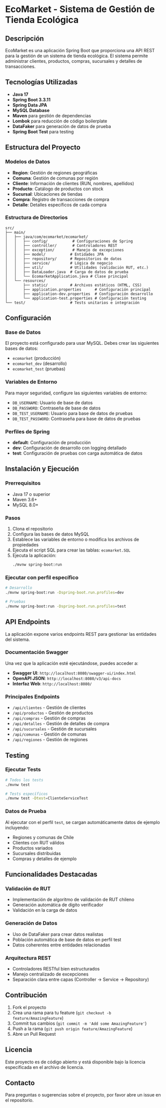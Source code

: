 # EcoMarket - Sistema de Gestión de Tienda Ecológica

## Descripción
EcoMarket es una aplicación Spring Boot que proporciona una API REST para la gestión de un sistema de tienda ecológica. El sistema permite administrar clientes, productos, compras, sucursales y detalles de transacciones.

## Tecnologías Utilizadas
- **Java 17**
- **Spring Boot 3.3.11**
- **Spring Data JPA**
- **MySQL Database**
- **Maven** para gestión de dependencias
- **Lombok** para reducción de código boilerplate
- **DataFaker** para generación de datos de prueba
- **Spring Boot Test** para testing

## Estructura del Proyecto

### Modelos de Datos
- **Region**: Gestión de regiones geográficas
- **Comuna**: Gestión de comunas por región
- **Cliente**: Información de clientes (RUN, nombres, apellidos)
- **Producto**: Catálogo de productos con stock
- **Sucursal**: Ubicaciones de tiendas
- **Compra**: Registro de transacciones de compra
- **Detalle**: Detalles específicos de cada compra

### Estructura de Directorios
```
src/
├── main/
│   ├── java/com/ecomarket/ecomarket/
│   │   ├── config/           # Configuraciones de Spring
│   │   ├── controller/       # Controladores REST
│   │   ├── exception/        # Manejo de excepciones
│   │   ├── model/           # Entidades JPA
│   │   ├── repository/      # Repositorios de datos
│   │   ├── service/         # Lógica de negocio
│   │   ├── util/            # Utilidades (validación RUT, etc.)
│   │   ├── DataLoader.java  # Carga de datos de prueba
│   │   └── EcomarketApplication.java # Clase principal
│   └── resources/
│       ├── static/          # Archivos estáticos (HTML, CSS)
│       ├── application.properties      # Configuración principal
│       ├── application-dev.properties  # Configuración desarrollo
│       └── application-test.properties # Configuración testing
└── test/                    # Tests unitarios e integración
```

## Configuración

### Base de Datos
El proyecto está configurado para usar MySQL. Debes crear las siguientes bases de datos:
- `ecomarket` (producción)
- `ecomarket_dev` (desarrollo)
- `ecomarket_test` (pruebas)

### Variables de Entorno
Para mayor seguridad, configure las siguientes variables de entorno:
- `DB_USERNAME`: Usuario de base de datos
- `DB_PASSWORD`: Contraseña de base de datos
- `DB_TEST_USERNAME`: Usuario para base de datos de pruebas
- `DB_TEST_PASSWORD`: Contraseña para base de datos de pruebas

### Perfiles de Spring
- **default**: Configuración de producción
- **dev**: Configuración de desarrollo con logging detallado
- **test**: Configuración de pruebas con carga automática de datos

## Instalación y Ejecución

### Prerrequisitos
- Java 17 o superior
- Maven 3.6+
- MySQL 8.0+

### Pasos
1. Clona el repositorio
2. Configura las bases de datos MySQL
3. Establece las variables de entorno o modifica los archivos de propiedades
4. Ejecuta el script SQL para crear las tablas: `ecomarket.SQL`
5. Ejecuta la aplicación:
   ```bash
   ./mvnw spring-boot:run
   ```

### Ejecutar con perfil específico
```bash
# Desarrollo
./mvnw spring-boot:run -Dspring-boot.run.profiles=dev

# Pruebas
./mvnw spring-boot:run -Dspring-boot.run.profiles=test
```

## API Endpoints

La aplicación expone varios endpoints REST para gestionar las entidades del sistema. 

### Documentación Swagger
Una vez que la aplicación esté ejecutándose, puedes acceder a:
- **Swagger UI**: `http://localhost:8080/swagger-ui/index.html`
- **OpenAPI JSON**: `http://localhost:8080/v3/api-docs`
- **Interfaz Web**: `http://localhost:8080/`

### Principales Endpoints
- `/api/clientes` - Gestión de clientes
- `/api/productos` - Gestión de productos
- `/api/compras` - Gestión de compras
- `/api/detalles` - Gestión de detalles de compra
- `/api/sucursales` - Gestión de sucursales
- `/api/comunas` - Gestión de comunas
- `/api/regiones` - Gestión de regiones

## Testing

### Ejecutar Tests
```bash
# Todos los tests
./mvnw test

# Tests específicos
./mvnw test -Dtest=ClienteServiceTest
```

### Datos de Prueba
Al ejecutar con el perfil `test`, se cargan automáticamente datos de ejemplo incluyendo:
- Regiones y comunas de Chile
- Clientes con RUT válidos
- Productos variados
- Sucursales distribuidas
- Compras y detalles de ejemplo

## Funcionalidades Destacadas

### Validación de RUT
- Implementación de algoritmo de validación de RUT chileno
- Generación automática de dígito verificador
- Validación en la carga de datos

### Generación de Datos
- Uso de DataFaker para crear datos realistas
- Población automática de base de datos en perfil test
- Datos coherentes entre entidades relacionadas

### Arquitectura REST
- Controladores RESTful bien estructurados
- Manejo centralizado de excepciones
- Separación clara entre capas (Controller → Service → Repository)

## Contribución

1. Fork el proyecto
2. Crea una rama para tu feature (`git checkout -b feature/AmazingFeature`)
3. Commit tus cambios (`git commit -m 'Add some AmazingFeature'`)
4. Push a la rama (`git push origin feature/AmazingFeature`)
5. Abre un Pull Request

## Licencia

Este proyecto es de código abierto y está disponible bajo la licencia especificada en el archivo de licencia.

## Contacto

Para preguntas o sugerencias sobre el proyecto, por favor abre un issue en el repositorio.
